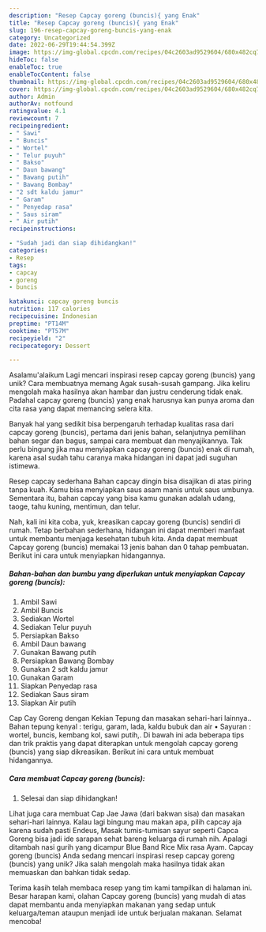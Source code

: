 ```yaml
---
description: "Resep Capcay goreng (buncis){ yang Enak"
title: "Resep Capcay goreng (buncis){ yang Enak"
slug: 196-resep-capcay-goreng-buncis-yang-enak
category: Uncategorized
date: 2022-06-29T19:44:54.399Z
image: https://img-global.cpcdn.com/recipes/04c2603ad9529604/680x482cq70/capcay-goreng-buncis-foto-resep-utama.jpg
hideToc: false
enableToc: true
enableTocContent: false
thumbnail: https://img-global.cpcdn.com/recipes/04c2603ad9529604/680x482cq70/capcay-goreng-buncis-foto-resep-utama.jpg
cover: https://img-global.cpcdn.com/recipes/04c2603ad9529604/680x482cq70/capcay-goreng-buncis-foto-resep-utama.jpg
author: Admin
authorAv: notfound
ratingvalue: 4.1
reviewcount: 7
recipeingredient:
- " Sawi"
- " Buncis"
- " Wortel"
- " Telur puyuh"
- " Bakso"
- " Daun bawang"
- " Bawang putih"
- " Bawang Bombay"
- "2 sdt kaldu jamur"
- " Garam"
- " Penyedap rasa"
- " Saus siram"
- " Air putih"
recipeinstructions:

- "Sudah jadi dan siap dihidangkan!"
categories:
- Resep
tags:
- capcay
- goreng
- buncis

katakunci: capcay goreng buncis 
nutrition: 117 calories
recipecuisine: Indonesian
preptime: "PT14M"
cooktime: "PT57M"
recipeyield: "2"
recipecategory: Dessert

---
```



Asalamu'alaikum Lagi mencari inspirasi resep capcay goreng (buncis) yang unik? Cara membuatnya memang Agak susah-susah gampang. Jika keliru mengolah maka hasilnya akan hambar dan justru cenderung tidak enak. Padahal capcay goreng (buncis) yang enak harusnya kan punya aroma dan cita rasa yang dapat memancing selera kita.


Banyak hal yang sedikit bisa berpengaruh terhadap kualitas rasa dari capcay goreng (buncis), pertama dari jenis bahan, selanjutnya pemilihan bahan segar dan bagus, sampai cara membuat dan menyajikannya. Tak perlu bingung jika mau menyiapkan capcay goreng (buncis) enak di rumah, karena asal sudah tahu caranya maka hidangan ini dapat jadi suguhan istimewa.

Resep capcay sederhana Bahan capcay dingin bisa disajikan di atas piring tanpa kuah. Kamu bisa menyiapkan saus asam manis untuk saus umbunya. Sementara itu, bahan capcay yang bisa kamu gunakan adalah udang, taoge, tahu kuning, mentimun, dan telur.


Nah, kali ini kita coba, yuk, kreasikan capcay goreng (buncis) sendiri di rumah. Tetap berbahan sederhana, hidangan ini dapat memberi manfaat untuk membantu menjaga kesehatan tubuh kita. Anda dapat membuat Capcay goreng (buncis) memakai 13 jenis bahan dan 0 tahap pembuatan. Berikut ini cara untuk menyiapkan hidangannya.

<!--inarticleads1-->

##### Bahan-bahan dan bumbu yang diperlukan untuk menyiapkan Capcay goreng (buncis):

1. Ambil  Sawi
1. Ambil  Buncis
1. Sediakan  Wortel
1. Sediakan  Telur puyuh
1. Persiapkan  Bakso
1. Ambil  Daun bawang
1. Gunakan  Bawang putih
1. Persiapkan  Bawang Bombay
1. Gunakan 2 sdt kaldu jamur
1. Gunakan  Garam
1. Siapkan  Penyedap rasa
1. Sediakan  Saus siram
1. Siapkan  Air putih


Cap Cay Goreng dengan Kekian Tepung dan masakan sehari-hari lainnya.. Bahan tepung kenyal : terigu, garam, lada, kaldu bubuk dan air • Sayuran : wortel, buncis, kembang kol, sawi putih,. Di bawah ini ada beberapa tips dan trik praktis yang dapat diterapkan untuk mengolah capcay goreng (buncis) yang siap dikreasikan. Berikut ini cara untuk membuat hidangannya. 

<!--inarticleads2-->

##### Cara membuat Capcay goreng (buncis):


1. Selesai dan siap dihidangkan!

Lihat juga cara membuat Cap Jae Jawa (dari bakwan sisa) dan masakan sehari-hari lainnya. Kalau lagi bingung mau makan apa, pilih capcay aja karena sudah pasti Endeus, Masak tumis-tumisan sayur seperti Capca Goreng bisa jadi ide sarapan sehat bareng keluarga di rumah nih. Apalagi ditambah nasi gurih yang dicampur Blue Band Rice Mix rasa Ayam. Capcay goreng (buncis) Anda sedang mencari inspirasi resep capcay goreng (buncis) yang unik? Jika salah mengolah maka hasilnya tidak akan memuaskan dan bahkan tidak sedap. 

Terima kasih telah membaca resep yang tim kami tampilkan di halaman ini. Besar harapan kami, olahan Capcay goreng (buncis) yang mudah di atas dapat membantu anda menyiapkan makanan yang sedap untuk keluarga/teman ataupun menjadi ide untuk berjualan makanan. Selamat mencoba!

